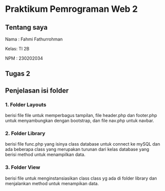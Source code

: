 # Praktikum Pemrograman Web 2
## Tentang saya
Nama : Fahmi Fathurrohman

Kelas: TI 2B

NPM  : 230202034
## Tugas 2
## Penjelasan isi folder
### 1. Folder Layouts
berisi file file untuk memperbagus tampilan, file header.php dan footer.php untuk menyambungkan dengan bootstrap, dan file nav.php untuk navbar. 
### 2. Folder Library
berisi file func.php yang isinya class database untuk connect ke mySQL dan ada beberapa class yang merupakan turunan dari kelas database yang berisi method untuk menampilkan data.
### 3. Folder View
berisi file untuk menginstansiasikan class class yg ada di folder library dan menjalankan method untuk menampikan data.